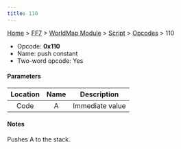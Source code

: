 ```yaml
---
title: 110
---
```


[Home](../../../../index.md) > [FF7](../../../../FF7.md) > [WorldMap Module](../../../WorldMap_Module.md) > [Script](../../Script.md) > [Opcodes](../Opcodes.md) > 110

-   Opcode: **0x110**
-   Name: push constant
-   Two-word opcode: Yes

#### Parameters

| Location | Name |   Description   |
|:--------:|:----:|:---------------:|
|   Code   |  A   | Immediate value |

#### Notes

Pushes A to the stack.
